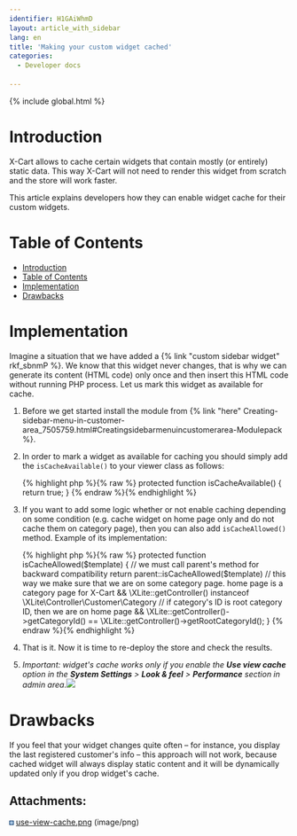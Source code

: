 ```yaml
---
identifier: H1GAiWhmD
layout: article_with_sidebar
lang: en
title: 'Making your custom widget cached'
categories:
  - Developer docs

---
```


{% include global.html %}

# Introduction

X-Cart allows to cache certain widgets that contain mostly (or entirely) static data. This way X-Cart will not need to render this widget from scratch and the store will work faster.

This article explains developers how they can enable widget cache for their custom widgets.

# Table of Contents

*   [Introduction](#introduction)
*   [Table of Contents](#table-of-contents)
*   [Implementation](#implementation)
*   [Drawbacks](#drawbacks)

# Implementation

Imagine a situation that we have added a {% link "custom sidebar widget" rkf_sbnmP %}. We know that this widget never changes, that is why we can generate its content (HTML code) only once and then insert this HTML code without running PHP process. Let us mark this widget as available for cache.

1.  Before we get started install the module from {% link "here" Creating-sidebar-menu-in-customer-area_7505759.html#Creatingsidebarmenuincustomerarea-Modulepack %}.
2.  In order to mark a widget as available for caching you should simply add the `isCacheAvailable()` to your viewer class as follows:

    {% highlight php %}{% raw %}
        protected function isCacheAvailable()
        {
            return true;
        }
    {% endraw %}{% endhighlight %}
3.  If you want to add some logic whether or not enable caching depending on some condition (e.g. cache widget on home page only and do not cache them on category page), then you can also add `isCacheAllowed()` method. Example of its implementation: 

    {% highlight php %}{% raw %}
        protected function isCacheAllowed($template)
        {
    			// we must call parent's method for backward compatibility
            return parent::isCacheAllowed($template) 
    			// this way we make sure that we are on some category page. home page is a category page for X-Cart
                && \XLite::getController() instanceof \XLite\Controller\Customer\Category 
    			// if category's ID is root category ID, then we are on home page
                && \XLite::getController()->getCategoryId() == \XLite::getController()->getRootCategoryId();
        }
    {% endraw %}{% endhighlight %}
4.  That is it. Now it is time to re-deploy the store and check the results.
5.  _Important: widget's cache works only if you enable the **Use view cache** option in the **System Settings** > **Look & feel** > **Performance** section in admin area.![]({{site.baseurl}}/attachments/8225080/8356028.png)_

# Drawbacks

If you feel that your widget changes quite often – for instance, you display the last registered customer's info – this approach will not work, because cached widget will always display static content and it will be dynamically updated only if you drop widget's cache.

## Attachments:

![](images/icons/bullet_blue.gif) [use-view-cache.png]({{site.baseurl}}/attachments/8225080/8356028.png) (image/png)